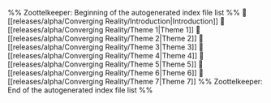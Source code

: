 %% Zoottelkeeper: Beginning of the autogenerated index file list  %%
📄 [[releases/alpha/Converging Reality/Introduction|Introduction]]
📄 [[releases/alpha/Converging Reality/Theme 1|Theme 1]]
📄 [[releases/alpha/Converging Reality/Theme 2|Theme 2]]
📄 [[releases/alpha/Converging Reality/Theme 3|Theme 3]]
📄 [[releases/alpha/Converging Reality/Theme 4|Theme 4]]
📄 [[releases/alpha/Converging Reality/Theme 5|Theme 5]]
📄 [[releases/alpha/Converging Reality/Theme 6|Theme 6]]
📄 [[releases/alpha/Converging Reality/Theme 7|Theme 7]]
%% Zoottelkeeper: End of the autogenerated index file list  %%
